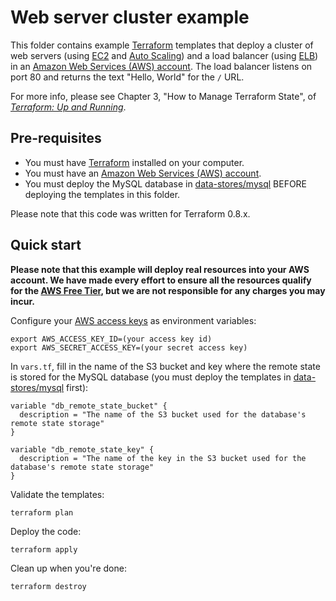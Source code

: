 # Web server cluster example

This folder contains example [Terraform](https://www.terraform.io/) templates that deploy a cluster of web servers 
(using [EC2](https://aws.amazon.com/ec2/) and [Auto Scaling](https://aws.amazon.com/autoscaling/)) and a load balancer
(using [ELB](https://aws.amazon.com/elasticloadbalancing/)) in an [Amazon Web Services (AWS) 
account](http://aws.amazon.com/). The load balancer listens on port 80 and returns the text "Hello, World" for the 
`/` URL.

For more info, please see Chapter 3, "How to Manage Terraform State", of 
*[Terraform: Up and Running](http://www.terraformupandrunning.com)*.

## Pre-requisites

* You must have [Terraform](https://www.terraform.io/) installed on your computer. 
* You must have an [Amazon Web Services (AWS) account](http://aws.amazon.com/).
* You must deploy the MySQL database in [data-stores/mysql](../../data-stores/mysql) BEFORE deploying the
  templates in this folder.

Please note that this code was written for Terraform 0.8.x.

## Quick start

**Please note that this example will deploy real resources into your AWS account. We have made every effort to ensure 
all the resources qualify for the [AWS Free Tier](https://aws.amazon.com/free/), but we are not responsible for any
charges you may incur.** 

Configure your [AWS access 
keys](http://docs.aws.amazon.com/general/latest/gr/aws-sec-cred-types.html#access-keys-and-secret-access-keys) as 
environment variables:

```
export AWS_ACCESS_KEY_ID=(your access key id)
export AWS_SECRET_ACCESS_KEY=(your secret access key)
```

In `vars.tf`, fill in the name of the S3 bucket and key where the remote state is stored for the MySQL database
(you must deploy the templates in [data-stores/mysql](../../data-stores/mysql) first):

```hcl
variable "db_remote_state_bucket" {
  description = "The name of the S3 bucket used for the database's remote state storage"
}

variable "db_remote_state_key" {
  description = "The name of the key in the S3 bucket used for the database's remote state storage"
}
```

Validate the templates:

```
terraform plan
```

Deploy the code:

```
terraform apply
```

Clean up when you're done:

```
terraform destroy
```